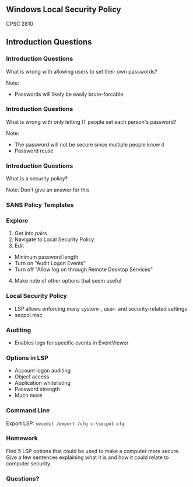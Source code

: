 ## Windows Local Security Policy

CPSC 2810



## Introduction Questions



### Introduction Questions

What is wrong with allowing users to set their own passwords?

Note:
* Passwords will likely be easily brute-forcable



### Introduction Questions

What is wrong with only letting IT people set each person's password?

Note:
* The password will not be secure since multiple people know it
* Password reuse



### Introduction Questions

What is a security policy?

Note:
Don't give an answer for this



### SANS Policy Templates



### Explore

1. Get into pairs
2. Navigate to Local Security Policy
3. Edit
  * Minimum password length
  * Turn on "Audit Logon Events"
  * Turn off "Allow log on through Remote Desktop Services"
4. Make note of other options that seem useful



### Local Security Policy

* LSP allows enforcing many system-, user- and security-related settings
* secpol.msc


### Auditing

* Enables logs for specific events in EventViewer


### Options in LSP

* Account logon auditing
* Object access
* Application whitelisting
* Password strength
* Much more


### Command Line

Export LSP: `secedit /export /cfg c:\secpol.cfg`


### Homework

Find 5 LSP options that could be used to make a computer more secure. Give a few sentences explaining what it is and how it could relate to computer security.


### Questions?
